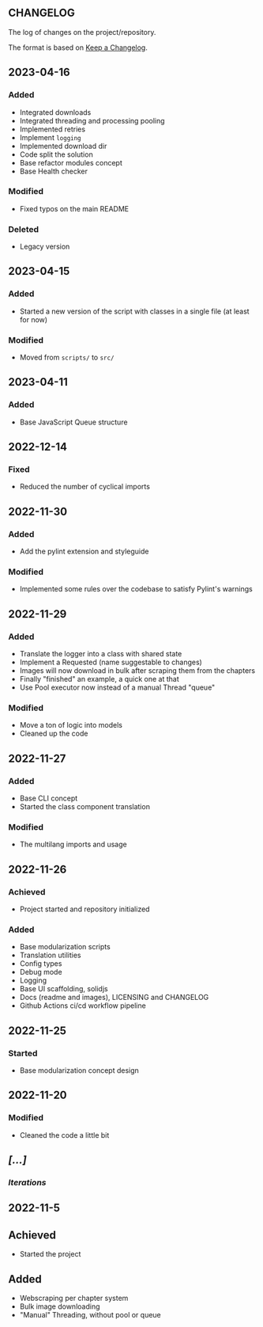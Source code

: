 ## CHANGELOG

The log of changes on the project/repository.

The format is based on [Keep a Changelog](https://keepachangelog.com/en/1.0.0/).

## 2023-04-16

### Added

- Integrated downloads
- Integrated threading and processing pooling
- Implemented retries
- Implement `logging`
- Implemented download dir
- Code split the solution
- Base refactor modules concept
- Base Health checker

### Modified

- Fixed typos on the main README

### Deleted

- Legacy version

## 2023-04-15

### Added

- Started a new version of the script with classes in a single file (at least for now)

### Modified

- Moved from `scripts/` to `src/`

## 2023-04-11

### Added

- Base JavaScript Queue structure

## 2022-12-14

### Fixed

- Reduced the number of cyclical imports

## 2022-11-30

### Added

- Add the pylint extension and styleguide

### Modified

- Implemented some rules over the codebase to satisfy Pylint's warnings

## 2022-11-29

### Added

- Translate the logger into a class with shared state
- Implement a Requested (name suggestable to changes)
- Images will now download in bulk after scraping them from the chapters
- Finally "finished" an example, a quick one at that
- Use Pool executor now instead of a manual Thread "queue"

### Modified

- Move a ton of logic into models
- Cleaned up the code

## 2022-11-27

### Added

- Base CLI concept
- Started the class component translation

### Modified

- The multilang imports and usage

## 2022-11-26

### Achieved

- Project started and repository initialized

### Added

- Base modularization scripts
- Translation utilities
- Config types
- Debug mode
- Logging
- Base UI scaffolding, solidjs
- Docs (readme and images), LICENSING and CHANGELOG
- Github Actions ci/cd workflow pipeline

## 2022-11-25

### Started

- Base modularization concept design

## 2022-11-20

### Modified

- Cleaned the code a little bit

## _[...]_

### _Iterations_

## 2022-11-5

## Achieved

- Started the project

## Added

- Webscraping per chapter system
- Bulk image downloading
- "Manual" Threading, without pool or queue

